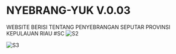 # NYEBRANG-YUK V.0.03
WEBSITE BERISI TENTANG PENYEBRANGAN SEPUTAR PROVINSI KEPULAUAN RIAU
#SC
![S2](https://github.com/tulusmr/NYEBRANG-YUK/assets/136961721/dcedcf59-baf5-462d-963e-5e0118833e8b)

![S3](https://github.com/tulusmr/NYEBRANG-YUK/assets/136961721/dec40b07-09a4-405c-b3b7-0883bb79f839)
